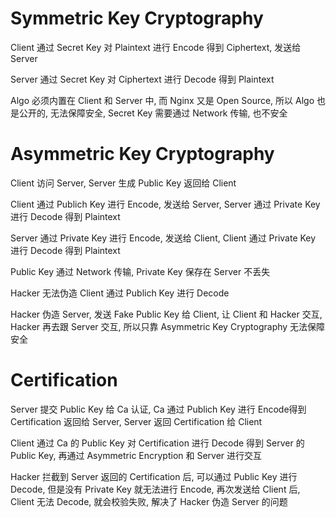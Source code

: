 # Symmetric Key Cryptography

Client 通过 Secret Key 对 Plaintext 进行 Encode 得到 Ciphertext, 发送给 Server

Server 通过 Secret Key 对 Ciphertext 进行 Decode 得到 Plaintext

Algo 必须内置在 Client 和 Server 中, 而 Nginx 又是 Open Source, 所以 Algo 也是公开的, 无法保障安全, Secret Key 需要通过 Network 传输, 也不安全

# Asymmetric Key Cryptography

Client 访问 Server, Server 生成 Public Key 返回给 Client

Client 通过 Publich Key 进行 Encode, 发送给 Server, Server 通过 Private Key 进行 Decode 得到 Plaintext

Server 通过 Private Key 进行 Encode, 发送给 Client, Client 通过 Private Key 进行 Decode 得到 Plaintext

Public Key 通过 Network 传输, Private Key 保存在 Server 不丢失

Hacker 无法伪造 Client 通过 Publich Key 进行 Decode

Hacker 伪造 Server, 发送 Fake Public Key 给 Client, 让 Client 和 Hacker 交互, Hacker 再去跟 Server 交互, 所以只靠 Asymmetric Key Cryptography 无法保障安全

# Certification

Server 提交 Public Key 给 Ca 认证, Ca 通过 Publich Key 进行 Encode得到 Certification 返回给 Server, Server 返回 Certification 给 Client

Client 通过 Ca 的 Public Key 对 Certification 进行 Decode 得到 Server 的 Public Key, 再通过 Asymmetric Encryption 和 Server 进行交互

Hacker 拦截到 Server 返回的 Certification 后, 可以通过 Public Key 进行 Decode, 但是没有 Private Key 就无法进行 Encode, 再次发送给 Client 后, Client 无法 Decode, 就会校验失败, 解决了 Hacker 伪造 Server 的问题
